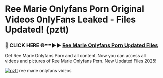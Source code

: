 # Ree Marie Onlyfans Porn Original Videos 0nlyFans Leaked - Files Updated! (pztt)

<h3>🔴 CLICK HERE 🌐==►► <a href="https://tinyurl.com/ms9xzufz" rel="nofollow">Ree Marie Onlyfans Porn Updated Files</a></h3>

Get Ree Marie Onlyfans Porn and all content. Now you can access all videos and pictures of Ree Marie Onlyfans Porn. New Updated Files 2025!

[![pztt](https://i.imgur.com/PQ7UWWw.gif)](https://tinyurl.com/ms9xzufz)
ree marie onlyfans videos